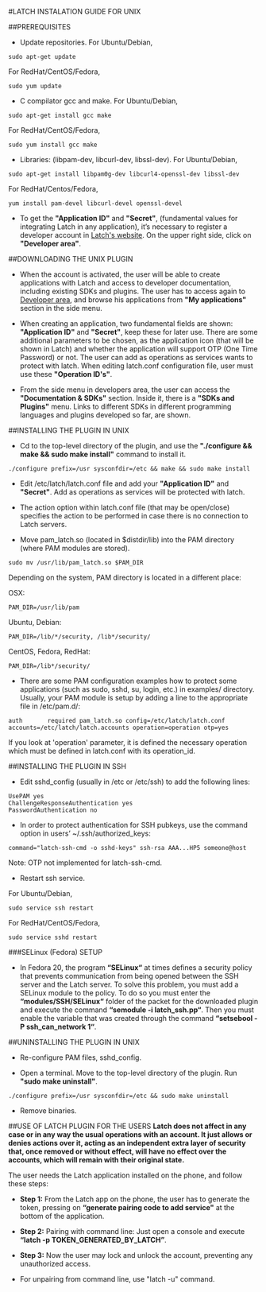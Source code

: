 #LATCH INSTALATION GUIDE FOR UNIX


##PREREQUISITES
* Update repositories.
For Ubuntu/Debian,
```
sudo apt-get update
```
For RedHat/CentOS/Fedora,
```
sudo yum update
```

* C compilator gcc and make.
For Ubuntu/Debian,
```
sudo apt-get install gcc make
```
For RedHat/CentOS/Fedora,
```
sudo yum install gcc make
```

* Libraries: (libpam-dev, libcurl-dev, libssl-dev).
For Ubuntu/Debian,
```
sudo apt-get install libpam0g-dev libcurl4-openssl-dev libssl-dev
```
For RedHat/Centos/Fedora,
```
yum install pam-devel libcurl-devel openssl-devel
```


* To get the **"Application ID"** and **"Secret"**, (fundamental values for integrating Latch in any application), it’s necessary to register a developer account in [Latch's website](https://latch.elevenpaths.com). On the upper right side, click on **"Developer area"**.


##DOWNLOADING THE UNIX PLUGIN
* When the account is activated, the user will be able to create applications with Latch and access to developer documentation, including existing SDKs and plugins. The user has to access again to [Developer area](https://latch.elevenpaths.com/www/developerArea), and browse his applications from **"My applications"** section in the side menu.

* When creating an application, two fundamental fields are shown: **"Application ID"** and **"Secret"**, keep these for later use. There are some additional parameters to be chosen, as the application icon (that will be shown in Latch) and whether the application will support OTP  (One Time Password) or not. The user can add as operations as services wants to protect with latch. When editing latch.conf configuration file, user must use these **"Operation ID's"**.

* From the side menu in developers area, the user can access the **"Documentation & SDKs"** section. Inside it, there is a **"SDKs and Plugins"** menu. Links to different SDKs in different programming languages and plugins developed so far, are shown.


##INSTALLING THE PLUGIN IN UNIX
* Cd to the top-level directory of the plugin, and use the **"./configure && make && sudo make install"** command to install it.
```
./configure prefix=/usr sysconfdir=/etc && make && sudo make install
```

* Edit /etc/latch/latch.conf file and add your **"Application ID"** and **"Secret"**. Add as operations as services will be protected with latch.

* The action option within latch.conf file (that may be open/close) specifies the action to be performed in case there is no connection to Latch servers.

* Move pam_latch.so (located in $distdir/lib) into the PAM directory (where PAM modules are stored).
```
sudo mv /usr/lib/pam_latch.so $PAM_DIR
```

Depending on the system, PAM directory is located in a different place:

OSX:
```
PAM_DIR=/usr/lib/pam
```
Ubuntu, Debian:
```
PAM_DIR=/lib/*/security, /lib*/security/
```
CentOS, Fedora, RedHat:
```
PAM_DIR=/lib*/security/
```

* There are some PAM configuration examples how to protect some applications (such as sudo, sshd, su, login, etc.) in examples/ directory. Usually, your PAM module is setup by adding a line to the appropriate file in /etc/pam.d/:
```
auth	   required	pam_latch.so config=/etc/latch/latch.conf accounts=/etc/latch/latch.accounts operation=operation otp=yes
```
If you look at 'operation' parameter, it is defined the necessary operation which must be defined in latch.conf with its operation_id.



##INSTALLING THE PLUGIN IN SSH
* Edit sshd_config (usually in /etc or /etc/ssh) to add the following lines:
```
UsePAM yes
ChallengeResponseAuthentication yes
PasswordAuthentication no
```

* In order to protect authentication for SSH pubkeys, use the command option in users’ ~/.ssh/authorized_keys:
```
command="latch-ssh-cmd -o sshd-keys" ssh-rsa AAA...HP5 someone@host
```

Note: OTP not implemented for latch-ssh-cmd.

* Restart ssh service.

For Ubuntu/Debian,
```
sudo service ssh restart
```
For RedHat/CentOS/Fedora,
```
sudo service sshd restart
```


###SELinux (Fedora) SETUP
* In Fedora 20, the program **“SELinux“** at times defines a security policy that prevents communication from being opened between the SSH server and the Latch server. To solve this problem, you must add a SELinux module to the policy. To do so you must enter the **“modules/SSH/SELinux“** folder of the packet for the downloaded plugin and execute the command **“semodule -i latch_ssh.pp“**. Then you must enable the variable that was created through the command **“setsebool -P ssh_can_network 1“**.


##UNINSTALLING THE PLUGIN IN UNIX
* Re-configure PAM files, sshd_config.

* Open a terminal. Move to the top-level directory of the plugin. Run **"sudo make uninstall"**.
```
./configure prefix=/usr sysconfdir=/etc && sudo make uninstall
```

* Remove binaries.


##USE OF LATCH PLUGIN FOR THE USERS
**Latch does not affect in any case or in any way the usual operations with an account. It just allows or denies actions over it, acting as an independent extra layer of security that, once removed or without effect, will have no effect over the accounts, which will remain with their original state.**

The user needs the Latch application installed on the phone, and follow these steps:

* **Step 1:** From the Latch app on the phone, the user has to generate the token, pressing on **“generate pairing code to add service"** at the bottom of the application.

* **Step 2:** Pairing with command line: Just open a console and execute **“latch -p TOKEN_GENERATED_BY_LATCH”**.

* **Step 3:** Now the user may lock and unlock the account, preventing any unauthorized access.


* For unpairing from command line, use "latch -u" command.
